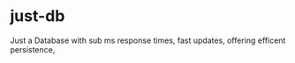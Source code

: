 # just-db
Just a Database with sub ms response times, fast updates, offering efficent persistence, 
